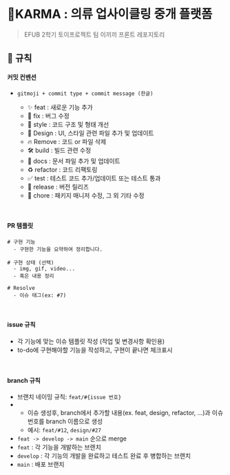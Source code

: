 # 🌳KARMA : 의류 업사이클링 중개 플랫폼
> EFUB 2학기 토이프로젝트 팀 이끼끼 프론트 레포지토리

## 🧩 규칙

#### 커밋 컨벤션

- `gitmoji + commit type + commit message (한글)`

    - ✨ feat : 새로운 기능 추가
    - 🐛 fix : 버그 수정
    - 🎨 style : 코드 구조 및 형태 개선
    - 💄 Design : UI, 스타일 관련 파일 추가 및 업데이트
    - 🔥 Remove : 코드 or 파일 삭제
    - 🛠️ build : 빌드 관련 수정
    - 📝 docs : 문서 파일 추가 및 업데이트
    - ♻️ refactor : 코드 리팩토링
    - ✅ test : 테스트 코드 추가/업데이트 또는 테스트 통과
    - 🔖 release : 버전 릴리즈
    - 🔧 chore : 패키지 매니저 수정, 그 외 기타 수정

<br>

#### PR 템플릿

```
# 구현 기능
  - 구현한 기능을 요약하여 정리합니다.

# 구현 상태 (선택)
  - img, gif, video...
  - 혹은 내용 정리

# Resolve
  - 이슈 태그(ex: #7)
```

<br>

#### issue 규칙

- 각 기능에 맞는 이슈 템플릿 작성 (작업 및 변경사항 확인용)
- to-do에 구현해야할 기능을 작성하고, 구현이 끝나면 체크표시

<br>

#### branch 규칙

- 브랜치 네이밍 규칙: `feat/#{issue 번호}`
- - 이슈 생성후, branch에서 추가할 내용(ex. feat, design, refactor, ...)과 이슈번호를 branch 이름으로 생성
  - 예시: `feat/#12`, `design/#27`
- `feat -> develop -> main` 순으로 merge
- `feat` : 각 기능을 개발하는 브랜치
- `develop` : 각 기능의 개발을 완료하고 테스트 완료 후 병합하는 브랜치
- `main` : 배포 브랜치
